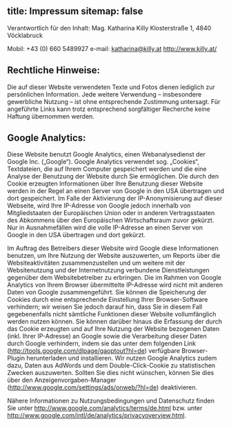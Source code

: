 title: Impressum
sitemap: false
---

Verantwortlich für den Inhalt:
Mag. Katharina Killy
Klosterstraße 1, 4840 Vöcklabruck

Mobil: +43 (0) 660 5489927
e-mail: <katharina@killy.at>
<http://www.killy.at/>

## Rechtliche Hinweise:

Die auf dieser Website verwendeten Texte und Fotos dienen lediglich zur persönlichen Information. Jede weitere Verwendung – insbesondere gewerbliche Nutzung – ist ohne entsprechende Zustimmung untersagt. Für angeführte Links kann trotz entsprechend sorgfältiger Recherche keine Haftung übernommen werden.

## Google Analytics:

Diese Website benutzt Google Analytics, einen Webanalysedienst der Google Inc. („Google“). Google Analytics verwendet sog. „Cookies“, Textdateien, die auf Ihrem Computer gespeichert werden und die eine Analyse der Benutzung der Website durch Sie ermöglichen. Die durch den Cookie erzeugten Informationen über Ihre Benutzung dieser Website werden in der Regel an einen Server von Google in den USA übertragen und dort gespeichert. Im Falle der Aktivierung der IP-Anonymisierung auf dieser Webseite, wird Ihre IP-Adresse von Google jedoch innerhalb von Mitgliedstaaten der Europäischen Union oder in anderen Vertragsstaaten des Abkommens über den Europäischen Wirtschaftsraum zuvor gekürzt. Nur in Ausnahmefällen wird die volle IP-Adresse an einen Server von Google in den USA übertragen und dort gekürzt.

Im Auftrag des Betreibers dieser Website wird Google diese Informationen benutzen, um Ihre Nutzung der Website auszuwerten, um Reports über die Websiteaktivitäten zusammenzustellen und um weitere mit der Websitenutzung und der Internetnutzung verbundene Dienstleistungen gegenüber dem Websitebetreiber zu erbringen. Die im Rahmen von Google Analytics von Ihrem Browser übermittelte IP-Adresse wird nicht mit anderen Daten von Google zusammengeführt. Sie können die Speicherung der Cookies durch eine entsprechende Einstellung Ihrer Browser-Software verhindern; wir weisen Sie jedoch darauf hin, dass Sie in diesem Fall gegebenenfalls nicht sämtliche Funktionen dieser Website vollumfänglich werden nutzen können. Sie können darüber hinaus die Erfassung der durch das Cookie erzeugten und auf Ihre Nutzung der Website bezogenen Daten (inkl. Ihrer IP-Adresse) an Google sowie die Verarbeitung dieser Daten durch Google verhindern, indem sie das unter dem folgenden Link (<http://tools.google.com/dlpage/gaoptout?hl=de>) verfügbare Browser-Plugin herunterladen und installieren. Wir nutzen Google Analytics zudem dazu, Daten aus AdWords und dem Double-Click-Cookie zu statistischen Zwecken auszuwerten. Sollten Sie dies nicht wünschen, können Sie dies über den Anzeigenvorgaben-Manager (<http://www.google.com/settings/ads/onweb/?hl=de>) deaktivieren.

Nähere Informationen zu Nutzungsbedingungen und Datenschutz finden Sie unter <http://www.google.com/analytics/terms/de.html> bzw. unter <http://www.google.com/intl/de/analytics/privacyoverview.html>.
